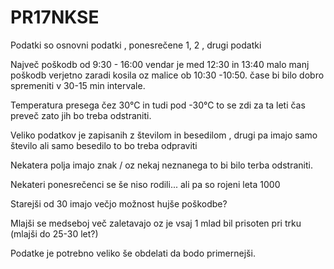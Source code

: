 # PR17NKSE

Podatki so osnovni podatki , ponesrečene 1, 2 , drugi podatki

Največ poškodb od 9:30 - 16:00 vendar je med 12:30 in 13:40 malo manj poškodb verjetno zaradi kosila oz malice ob 10:30 -10:50.
čase bi bilo dobro spremeniti v 30-15 min intervale.

Temperatura presega čez 30°C in tudi pod -30°C to se zdi za ta leti čas preveč zato jih bo treba odstraniti.

Veliko podatkov je zapisanih z številom in besedilom , drugi pa imajo samo število ali samo besedilo to bo treba odpraviti

Nekatera polja imajo znak / oz nekaj neznanega to bi bilo terba odstraniti.

Nekateri ponesrečenci se še niso rodili... ali pa so rojeni leta 1000

Starejši od 30 imajo večjo možnost hujše poškodbe?

Mlajši se medseboj več zaletavajo oz je vsaj 1 mlad bil prisoten pri trku (mlajši do 25-30 let?)

Podatke je potrebno veliko še obdelati da bodo primernejši.


